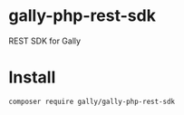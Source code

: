 # gally-php-rest-sdk
REST SDK for Gally

# Install

```bash
composer require gally/gally-php-rest-sdk
```
